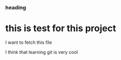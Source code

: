 ### heading

# this is test for this project

I want to fetch this file

I think that learning git is very cool
